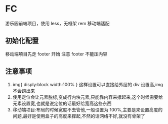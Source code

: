 # FC

游乐园前端项目，使用 less，无框架 rem 移动端适配

## 初始化配置

移动端项目先走 footer 开始
注意 footer 不能压内容

## 注意事项

1. img{
   disply:block
   width:100%
   }
   这样设置可以直接给外层的 div 设置高,img 不会跑出来
2. 使用定位会让元素脱标,变成行内块元素,只能靠内容来撑起来,这个时候需要给元素设置宽,也就是说定位的话最好给宽高这些东西
3. 移动端项目:布局的时候宽度不去管他,一般设置为 100%,主要是来设置高度的问题,最好是使用盒子的高度来撑起,不然的话网络不好,就没有骨架了
